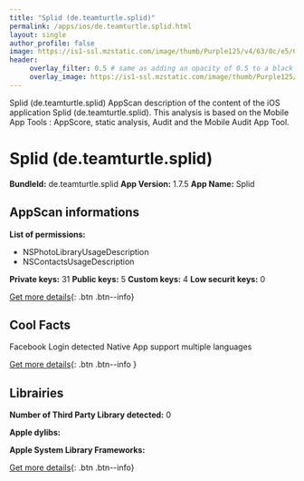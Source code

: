 ```yaml
---
title: "Splid (de.teamturtle.splid)"
permalink: /apps/ios/de.teamturtle.splid.html
layout: single
author_profile: false
image: https://is1-ssl.mzstatic.com/image/thumb/Purple125/v4/63/0c/e5/630ce57b-4b09-7c29-b86d-64775400efea/AppIcon-0-1x_U007emarketing-0-8-0-0-85-220.png/512x512bb.jpg
header: 
     overlay_filter: 0.5 # same as adding an opacity of 0.5 to a black background
     overlay_image: https://is1-ssl.mzstatic.com/image/thumb/Purple125/v4/63/0c/e5/630ce57b-4b09-7c29-b86d-64775400efea/AppIcon-0-1x_U007emarketing-0-8-0-0-85-220.png/512x512bb.jpg
---
```

Splid (de.teamturtle.splid) AppScan description of the content of the iOS application Splid (de.teamturtle.splid). This analysis is based on the Mobile App Tools : AppScore, static analysis, Audit and the Mobile Audit App Tool.

# Splid (de.teamturtle.splid)

**BundleId:** de.teamturtle.splid
**App Version:** 1.7.5
**App Name:** Splid


## AppScan informations 

**List of permissions:** 
- NSPhotoLibraryUsageDescription
- NSContactsUsageDescription
  
  
**Private keys:** 31
**Public keys:** 5
**Custom keys:** 4
**Low securit keys:** 0
  
[Get more details](/pricing.html){: .btn .btn--info}

## Cool Facts

Facebook Login detected
Native App
support multiple languages
  
[Get more details](/pricing.html){: .btn .btn--info }

## Librairies 
**Number of Third Party Library detected:** 0


**Apple dylibs:**


**Apple System Library Frameworks:**


  
[Get more details](/pricing.html){: .btn .btn--info}

